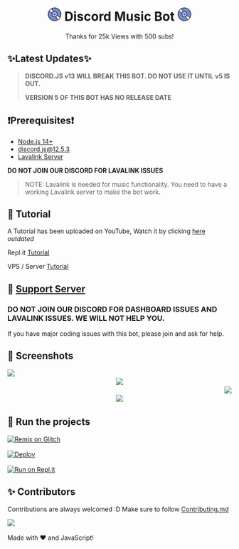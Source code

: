 <h1 align="center"><img src="./assets/logo.gif" width="30px"> Discord Music Bot <img src="./assets/logo.gif" width="30px"></h1>
<p align="center">Thanks for 25k Views with 500 subs!</p>

## ✨Latest Updates✨

> **DISCORD.JS v13 WILL BREAK THIS BOT. DO NOT USE IT UNTIL v5 IS OUT.**
>
> **VERSION 5 OF THIS BOT HAS NO RELEASE DATE**

## ❗Prerequisites❗
- [Node.js 14+](https://nodejs.org/en/download/)
- discord.js@12.5.3
- [Lavalink Server](https://github.com/freyacodes/Lavalink#server-configuration)

**DO NOT JOIN OUR DISCORD FOR LAVALINK ISSUES**

> NOTE: Lavalink is needed for music functionality. You need to have a working Lavalink server to make the bot work.


## 📝 Tutorial

A Tutorial has been uploaded on YouTube, Watch it by clicking [here](https://www.youtube.com/watch?v=p4lP96Tiv9s) *outdated*


Repl.it [Tutorial](https://github.com/SudhanPlayz/Discord-MusicBot/wiki/Installation-on-Repl-it)


VPS / Server [Tutorial](https://github.com/SudhanPlayz/Discord-MusicBot/wiki/Installation-on-a-Linux-server)

## 📝 [Support Server](https://discord.gg/sbySMS7m3v)

### **DO NOT JOIN OUR DISCORD FOR DASHBOARD ISSUES AND LAVALINK ISSUES. WE WILL NOT HELP YOU.**

If you have major coding issues with this bot, please join and ask for help.

## 📸 Screenshots

<div align="left"><img src="/assets/Screenshot_1.png"></div><div align="center"><img src="/assets/Screenshot_2.png"></div><div align="right"><img src="/assets/Screenshot_3.png"></div>

<div align="center"><img src="/assets/Features.png"></div>

## 💨 Run the projects

[![Remix on Glitch](https://cdn.glitch.com/2703baf2-b643-4da7-ab91-7ee2a2d00b5b%2Fremix-button.svg)](https://glitch.com/edit/#!/import/github/SudhanPlayz/Discord-MusicBot) <br><br>
[![Deploy](https://www.herokucdn.com/deploy/button.svg)](https://heroku.com/deploy?template=https://github.com/SudhanPlayz/Discord-MusicBot) <br><br>
[![Run on Repl.it](https://repl.it/badge/github/SudhanPlayz/Discord-MusicBot)](https://repl.it/github/SudhanPlayz/Discord-MusicBot)


## ✨ Contributors

Contributions are always welcomed :D Make sure to follow [Contributing.md](/CONTRIBUTING.md)

<a href="https://github.com/SudhanPlayz/Discord-MusicBot/graphs/contributors">
  <img src="https://contributors-img.web.app/image?repo=SudhanPlayz/Discord-MusicBot" />
</a>

Made with :heart: and JavaScript!
